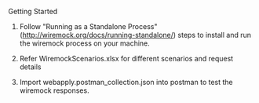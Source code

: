 Getting Started

1. Follow "Running as a Standalone Process" (http://wiremock.org/docs/running-standalone/) steps to install and run the wiremock process on your machine.

2. Refer WiremockScenarios.xlsx for different scenarios and request details

3. Import webapply.postman_collection.json into postman to test the wiremock responses.